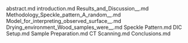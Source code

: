 abstract.md
introduction.md
Results_and_Discussion__.md
Methodology_Speckle_pattern_A_random__.md
Model_for_interpreting_observed_surface__.md
Drying_environment_Wood_samples_were__.md
Speckle Pattern.md
DIC Setup.md
Sample Preparation.md
CT Scanning.md
Conclusions.md
